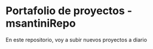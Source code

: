 # Portafolio de proyectos - msantiniRepo

En este repositorio, voy a subir nuevos proyectos a diario
